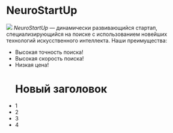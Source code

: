 # NeuroStartUp
![](https://netology-code.github.io/git-homeworks/introduction/assets/logo.png)
*NeuroStartUp* — динамически развивающийся стартап, специализирующийся на поиске с использованием новейших технологий искусственного интеллекта.
Наши преимущества:
- Высокая точность поиска!
- Высокая скорость поиска!
- Низкая цена!
  # Новый заголовок
- 1
- 2
- 3
- 4



